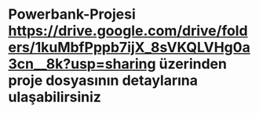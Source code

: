# Powerbank-Projesi https://drive.google.com/drive/folders/1kuMbfPppb7ijX_8sVKQLVHg0a3cn__8k?usp=sharing üzerinden proje dosyasının detaylarına ulaşabilirsiniz
